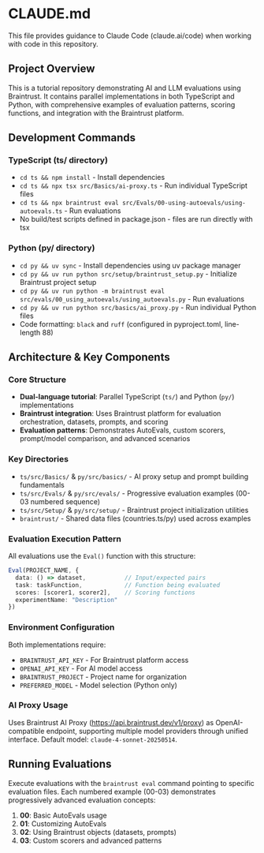 # CLAUDE.md

This file provides guidance to Claude Code (claude.ai/code) when working with code in this repository.

## Project Overview

This is a tutorial repository demonstrating AI and LLM evaluations using Braintrust. It contains parallel implementations in both TypeScript and Python, with comprehensive examples of evaluation patterns, scoring functions, and integration with the Braintrust platform.

## Development Commands

### TypeScript (ts/ directory)
- `cd ts && npm install` - Install dependencies
- `cd ts && npx tsx src/Basics/ai-proxy.ts` - Run individual TypeScript files
- `cd ts && npx braintrust eval src/Evals/00-using-autoevals/using-autoevals.ts` - Run evaluations
- No build/test scripts defined in package.json - files are run directly with tsx

### Python (py/ directory)  
- `cd py && uv sync` - Install dependencies using uv package manager
- `cd py && uv run python src/setup/braintrust_setup.py` - Initialize Braintrust project setup
- `cd py && uv run python -m braintrust eval src/evals/00_using_autoevals/using_autoevals.py` - Run evaluations
- `cd py && uv run python src/basics/ai_proxy.py` - Run individual Python files
- Code formatting: `black` and `ruff` (configured in pyproject.toml, line-length 88)

## Architecture & Key Components

### Core Structure
- **Dual-language tutorial**: Parallel TypeScript (`ts/`) and Python (`py/`) implementations
- **Braintrust integration**: Uses Braintrust platform for evaluation orchestration, datasets, prompts, and scoring
- **Evaluation patterns**: Demonstrates AutoEvals, custom scorers, prompt/model comparison, and advanced scenarios

### Key Directories
- `ts/src/Basics/` & `py/src/basics/` - AI proxy setup and prompt building fundamentals
- `ts/src/Evals/` & `py/src/evals/` - Progressive evaluation examples (00-03 numbered sequence)
- `ts/src/Setup/` & `py/src/setup/` - Braintrust project initialization utilities
- `braintrust/` - Shared data files (countries.ts/py) used across examples

### Evaluation Execution Pattern
All evaluations use the `Eval()` function with this structure:
```typescript
Eval(PROJECT_NAME, {
  data: () => dataset,           // Input/expected pairs
  task: taskFunction,            // Function being evaluated  
  scores: [scorer1, scorer2],    // Scoring functions
  experimentName: "Description"
})
```

### Environment Configuration
Both implementations require:
- `BRAINTRUST_API_KEY` - For Braintrust platform access
- `OPENAI_API_KEY` - For AI model access  
- `BRAINTRUST_PROJECT` - Project name for organization
- `PREFERRED_MODEL` - Model selection (Python only)

### AI Proxy Usage
Uses Braintrust AI Proxy (https://api.braintrust.dev/v1/proxy) as OpenAI-compatible endpoint, supporting multiple model providers through unified interface. Default model: `claude-4-sonnet-20250514`.

## Running Evaluations

Execute evaluations with the `braintrust eval` command pointing to specific evaluation files. Each numbered example (00-03) demonstrates progressively advanced evaluation concepts:

1. **00**: Basic AutoEvals usage
2. **01**: Customizing AutoEvals  
3. **02**: Using Braintrust objects (datasets, prompts)
4. **03**: Custom scorers and advanced patterns